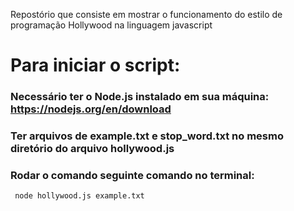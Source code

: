 Repostório que consiste em mostrar o funcionamento do estilo de programação Hollywood na linguagem javascript
# Para iniciar o script:
  ### Necessário ter o Node.js instalado em sua máquina: https://nodejs.org/en/download
  ### Ter arquivos de example.txt e stop_word.txt no mesmo diretório do arquivo hollywood.js
  ### Rodar o comando seguinte comando no terminal:
     node hollywood.js example.txt
